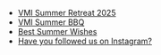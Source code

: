 * [VMI Summer Retreat 2025](#vmi-summer-retreat-2025)
* [VMI Summer BBQ](#vmi-summer-bbq)
* [Best Summer Wishes](#best-summer-wishes)
* [Have you followed us on Instagram?](#have-you-followed-us-on-instagram)

